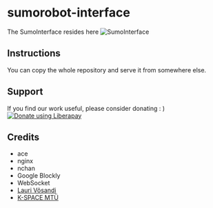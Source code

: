 # sumorobot-interface

The SumoInterface resides here
![SumoInterface](https://www.robokoding.com/assets/img/sumorobot_interface_blockly.png)

## Instructions

You can copy the whole repository and serve it from somewhere else.

## Support

If you find our work useful, please consider donating : )  
[![Donate using Liberapay](https://liberapay.com/assets/widgets/donate.svg)](https://liberapay.com/robokoding/donate)

## Credits

* ace
* nginx
* nchan
* Google Blockly
* WebSocket
* [Lauri Võsandi](https://lauri.xn--vsandi-pxa.com/)
* [K-SPACE MTÜ](https://k-space.ee/)
